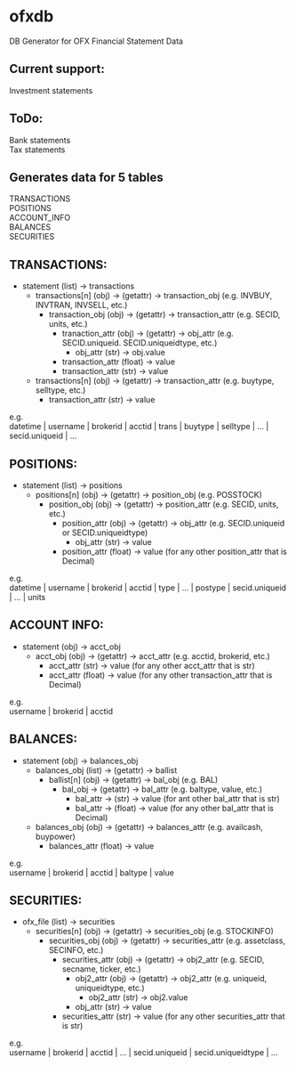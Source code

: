ofxdb
=======

DB Generator for OFX Financial Statement Data

Current support:
-----------
Investment statements

ToDo:
-----------
Bank statements  
Tax statements

Generates data for 5 tables
-----------
TRANSACTIONS  
POSITIONS  
ACCOUNT_INFO  
BALANCES  
SECURITIES  

TRANSACTIONS:  
-----------
* statement (list) -> transactions  
  * transactions[n] (obj) -> (getattr) -> transaction_obj (e.g. INVBUY, INVTRAN, INVSELL, etc.)  
    * transaction_obj (obj) -> (getattr) -> transaction_attr (e.g. SECID, units, etc.)  
      * tranaction_attr (obj) -> (getattr) -> obj_attr (e.g. SECID.uniqueid. SECID.uniqueidtype, etc.)  
        * obj_attr (str) -> obj.value  
      * transaction_attr (float) -> value  
      * transaction_attr (str) -> value  
  * transactions[n] (obj) -> (getattr) -> transaction_attr (e.g. buytype, selltype, etc.)  
    * transaction_attr (str) -> value  

e.g.  
 datetime | username | brokerid | acctid | trans | buytype | selltype | ... | secid.uniqueid | ...  

POSITIONS:  
-----------
* statement (list) -> positions  
  * positions[n] (obj) -> (getattr) -> position_obj (e.g. POSSTOCK)  
    * position_obj (obj) -> (getattr) -> position_attr (e.g. SECID, units, etc.)  
      * position_attr (obj) -> (getattr) -> obj_attr (e.g. SECID.uniqueid or SECID.uniqueidtype)  
        * obj_attr (str) -> value  
      * position_attr (float) -> value (for any other position_attr that is Decimal)  

e.g.  
datetime | username | brokerid | acctid | type | ... | postype | secid.uniqueid | ... | units  

ACCOUNT INFO:  
-----------
* statement (obj) -> acct_obj  
  * acct_obj (obj) -> (getattr) -> acct_attr (e.g. acctid, brokerid, etc.)  
    * acct_attr (str) -> value (for any other acct_attr that is str)  
    * acct_attr (float) -> value (for any other transaction_attr that is Decimal)  

e.g.  
username | brokerid | acctid  

BALANCES:  
-----------
* statement (obj) -> balances_obj  
  * balances_obj (list) -> (getattr) -> ballist  
    * ballist[n] (obj) -> (getattr) -> bal_obj (e.g. BAL)  
      * bal_obj -> (getattr) -> bal_attr (e.g. baltype, value, etc.)  
        * bal_attr -> (str) -> value (for ant other bal_attr that is str)  
        * bal_attr -> (float) -> value (for any other bal_attr that is Decimal)  
  * balances_obj (obj) -> (getattr) -> balances_attr (e.g. availcash, buypower)  
    * balances_attr (float) -> value  

e.g.  
username | brokerid | acctid | baltype | value  

SECURITIES:  
-----------
* ofx_file (list) -> securities  
  * securities[n] (obj) -> (getattr) -> securities_obj (e.g. STOCKINFO)  
    * securities_obj (obj) -> (getattr) -> securities_attr (e.g. assetclass, SECINFO, etc.)  
      * securities_attr (obj) -> (getattr) -> obj2_attr (e.g. SECID, secname, ticker, etc.)  
        * obj2_attr (obj) -> (getattr) -> obj2_attr (e.g. uniqueid, uniqueidtype, etc.)  
          * obj2_attr (str) -> obj2.value  
        * obj_attr (str) -> value  
      * securities_attr (str) -> value (for any other securities_attr that is str)  

e.g.  
username | brokerid | acctid | ... | secid.uniqueid | secid.uniqueidtype | ...  
